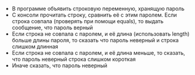  - В программе объявить строковую переменную, хранящую
пароль  
 - С консоли прочитать строку, сравнить её с этим паролем.
Если строка совпала (проверять при помощи equals), то
выдать сообщение, что пароль верный  
 - Если строка не совпала с паролем, и её длина
(использовать length) больше длины пароля, то сказать что
пароль неверный и строка слишком длинная  
 - Если строка не совпала с паролем, и её длина меньше, то
сказать, что пароль неверный строка слишком короткая  
 - Иначе сказать, что пароль неверный
